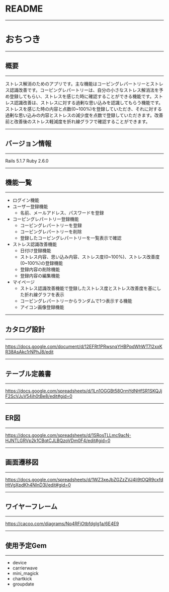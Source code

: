 # README
---
# おちつき
---
## 概要
---
ストレス解消のためのアプリです。主な機能はコーピングレパートリーとストレス認識改善です。コーピングレパートリーは、自分の小さなストレス解消法を予め登録してもらい、ストレスを感じた時に確認することができる機能です。ストレス認識改善は、ストレスに対する過剰な思い込みを認識してもらう機能です。ストレスを感じた時の内容と点数(0~100%)を登録していただき、それに対する過剰な思い込みの内容とストレスの減少度を点数で登録していただきます。改善前と改善後のストレス軽減度を折れ線グラフで確認することができます。

---
## バージョン情報
---
Rails 5.1.7
Ruby 2.6.0

---
## 機能一覧
---
- ログイン機能
- ユーザー登録機能
  - 名前、メールアドレス、パスワードを登録
- コーピングレパートリー登録機能
  - コーピングレパートリーを登録
  - コーピングレパートリーを削除
  - 登録したコーピングレパートリーを一覧表示で確認
- ストレス認識改善機能
  - 日付け登録機能
  - ストレス内容、思い込み内容、ストレス度(0~100%)、ストレス改善度(0~100%)の登録機能
  - 登録内容の削除機能
  - 登録内容の編集機能
- マイページ
  - ストレス認識改善機能で登録したストレス度とストレス改善度を基にした折れ線グラフを表示
  - コーピングレパートリーからランダムで1つ表示する機能
  - アイコン画像登録機能

---
## カタログ設計
---
https://docs.google.com/document/d/12EFRt1PRwsnqYHBPpdWhWT7I2xxKR38AsAkc1rNPhJ8/edit

---
## テーブル定義書
---
https://docs.google.com/spreadsheets/d/1Ln1OGGBt58OrmYdNHfSR1SKQJjF2ScVJuV54ih0tBe8/edit#gid=0

---
## ER図
---
https://docs.google.com/spreadsheets/d/1SRosTLLmc9acN-HJNTLGRVp2k1CBqtCJLBQzoVDm0F4/edit#gid=0

---
## 画面遷移図
---
https://docs.google.com/spreadsheets/d/1WZ3xeJbZGZzZVJ4li9tOQR9cxfdHtVgXpdKh4NInD3I/edit#gid=0

---
## ワイヤーフレーム
---
https://cacoo.com/diagrams/Nq4RFiOtbfdgIg1a/6E4E9

---
## 使用予定Gem
---
- device
- carrierwave
- mini_magick
- chartkick
- groupdate
